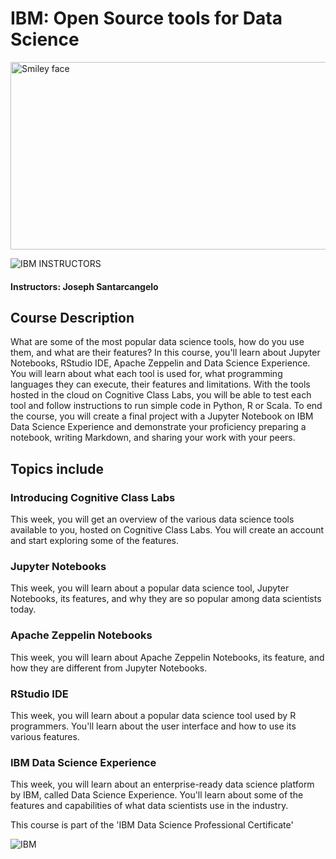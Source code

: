 # IBM: Open Source tools for Data Science

<img src="https://i.imgur.com/YCFnjvg.png" alt="Smiley face" height="300" width="600">

![IBM](http://i.imgur.com/Qktqnu1.png) INSTRUCTORS
#### Instructors: Joseph Santarcangelo

## Course Description

What are some of the most popular data science tools, how do you use them, and what are their features? In this course, you'll learn about Jupyter Notebooks, RStudio IDE, Apache Zeppelin and Data Science Experience. You will learn about what each tool is used for, what programming languages they can execute, their features and limitations. With the tools hosted in the cloud on Cognitive Class Labs, you will be able to test each tool and follow instructions to run simple code in Python, R or Scala. To end the course, you will create a final project with a Jupyter Notebook on IBM Data Science Experience and demonstrate your proficiency preparing a notebook, writing Markdown, and sharing your work with your peers.

## Topics include

### Introducing Cognitive Class Labs

This week, you will get an overview of the various data science tools available to you, hosted on Cognitive Class Labs. You will create an account and start exploring some of the features.

### Jupyter Notebooks

This week, you will learn about a popular data science tool, Jupyter Notebooks, its features, and why they are so popular among data scientists today.

### Apache Zeppelin Notebooks

This week, you will learn about Apache Zeppelin Notebooks, its feature, and how they are different from Jupyter Notebooks.

### RStudio IDE

This week, you will learn about a popular data science tool used by R programmers. You'll learn about the user interface and how to use its various features.

### IBM Data Science Experience

This week, you will learn about an enterprise-ready data science platform by IBM, called Data Science Experience. You'll learn about some of the features and capabilities of what data scientists use in the industry.


This course is part of the 'IBM Data Science Professional Certificate' 

![IBM](https://i.imgur.com/j6yW3WS.png)
